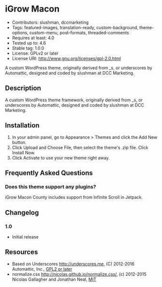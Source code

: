 # iGrow Macon

* Contributors: slushman, dccmarketing
* Tags: featured-images, translation-ready, custom-background, theme-options, custom-menu, post-formats, threaded-comments
* Requires at least: 4.0
* Tested up to: 4.6
* Stable tag: 1.0.0
* License: GPLv2 or later
* License URI: http://www.gnu.org/licenses/gpl-2.0.html

A custom WordPress theme, originally derived from _s, or underscores by Automattic, designed and coded by slushman at DCC Marketing.



## Description

A custom WordPress theme framework, originally derived from _s, or underscores by Automattic, designed and coded by slushman at DCC Marketing.



## Installation

1. In your admin panel, go to Appearance > Themes and click the Add New button.
2. Click Upload and Choose File, then select the theme's .zip file. Click Install Now.
3. Click Activate to use your new theme right away.



## Frequently Asked Questions

### Does this theme support any plugins?

iGrow Macon County includes support from Infinite Scroll in Jetpack.


## Changelog

### 1.0
* Initial release



## Resources

* Based on Underscores http://underscores.me, (C) 2012-2016 Automattic, Inc., [GPL2 or later](https://www.gnu.org/licenses/gpl-2.0.html)
* normalize.css http://nicolas.github.io/normalize.css/, (c) 2012-2015 Nicolas Gallagher and Jonathan Neal, [MIT](http://opensource.org/licenses/MIT)
